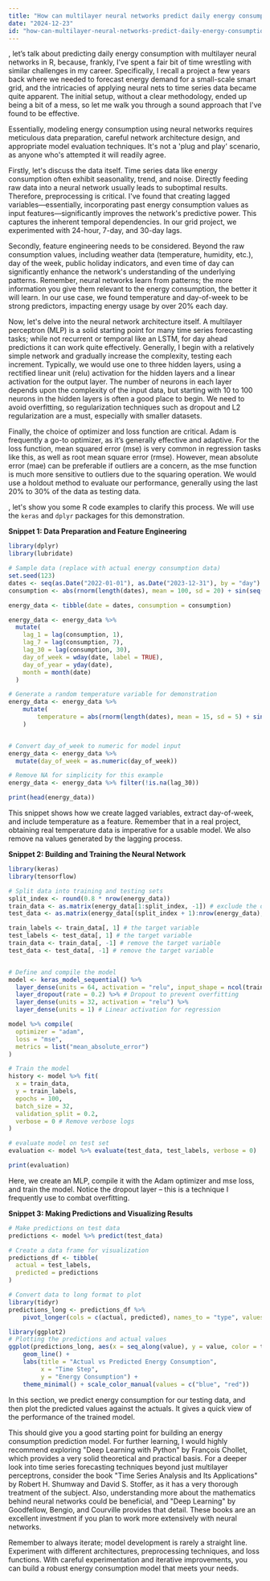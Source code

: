 ```yaml
---
title: "How can multilayer neural networks predict daily energy consumption in R?"
date: "2024-12-23"
id: "how-can-multilayer-neural-networks-predict-daily-energy-consumption-in-r"
---
```


, let’s talk about predicting daily energy consumption with multilayer neural networks in R, because, frankly, I've spent a fair bit of time wrestling with similar challenges in my career. Specifically, I recall a project a few years back where we needed to forecast energy demand for a small-scale smart grid, and the intricacies of applying neural nets to time series data became quite apparent. The initial setup, without a clear methodology, ended up being a bit of a mess, so let me walk you through a sound approach that I've found to be effective.

Essentially, modeling energy consumption using neural networks requires meticulous data preparation, careful network architecture design, and appropriate model evaluation techniques. It's not a 'plug and play' scenario, as anyone who's attempted it will readily agree.

Firstly, let's discuss the data itself. Time series data like energy consumption often exhibit seasonality, trend, and noise. Directly feeding raw data into a neural network usually leads to suboptimal results. Therefore, preprocessing is critical. I've found that creating lagged variables—essentially, incorporating past energy consumption values as input features—significantly improves the network's predictive power. This captures the inherent temporal dependencies. In our grid project, we experimented with 24-hour, 7-day, and 30-day lags.

Secondly, feature engineering needs to be considered. Beyond the raw consumption values, including weather data (temperature, humidity, etc.), day of the week, public holiday indicators, and even time of day can significantly enhance the network's understanding of the underlying patterns. Remember, neural networks learn from patterns; the more information you give them relevant to the energy consumption, the better it will learn. In our use case, we found temperature and day-of-week to be strong predictors, impacting energy usage by over 20% each day.

Now, let's delve into the neural network architecture itself. A multilayer perceptron (MLP) is a solid starting point for many time series forecasting tasks; while not recurrent or temporal like an LSTM, for day ahead predictions it can work quite effectively. Generally, I begin with a relatively simple network and gradually increase the complexity, testing each increment. Typically, we would use one to three hidden layers, using a rectified linear unit (relu) activation for the hidden layers and a linear activation for the output layer. The number of neurons in each layer depends upon the complexity of the input data, but starting with 10 to 100 neurons in the hidden layers is often a good place to begin. We need to avoid overfitting, so regularization techniques such as dropout and L2 regularization are a must, especially with smaller datasets.

Finally, the choice of optimizer and loss function are critical. Adam is frequently a go-to optimizer, as it’s generally effective and adaptive. For the loss function, mean squared error (mse) is very common in regression tasks like this, as well as root mean square error (rmse). However, mean absolute error (mae) can be preferable if outliers are a concern, as the mse function is much more sensitive to outliers due to the squaring operation. We would use a holdout method to evaluate our performance, generally using the last 20% to 30% of the data as testing data.

, let's show you some R code examples to clarify this process. We will use the `keras` and `dplyr` packages for this demonstration.

**Snippet 1: Data Preparation and Feature Engineering**

```R
library(dplyr)
library(lubridate)

# Sample data (replace with actual energy consumption data)
set.seed(123)
dates <- seq(as.Date("2022-01-01"), as.Date("2023-12-31"), by = "day")
consumption <- abs(rnorm(length(dates), mean = 100, sd = 20) + sin(seq(0, 10*pi, length.out = length(dates))) * 30)

energy_data <- tibble(date = dates, consumption = consumption)

energy_data <- energy_data %>%
  mutate(
    lag_1 = lag(consumption, 1),
    lag_7 = lag(consumption, 7),
    lag_30 = lag(consumption, 30),
    day_of_week = wday(date, label = TRUE),
    day_of_year = yday(date),
    month = month(date)
  )

# Generate a random temperature variable for demonstration
energy_data <- energy_data %>%
    mutate(
        temperature = abs(rnorm(length(dates), mean = 15, sd = 5) + sin(seq(0, 20*pi, length.out = length(dates))) * 10)
    )


# Convert day_of_week to numeric for model input
energy_data <- energy_data %>%
  mutate(day_of_week = as.numeric(day_of_week))

# Remove NA for simplicity for this example
energy_data <- energy_data %>% filter(!is.na(lag_30))

print(head(energy_data))
```

This snippet shows how we create lagged variables, extract day-of-week, and include temperature as a feature. Remember that in a real project, obtaining real temperature data is imperative for a usable model. We also remove na values generated by the lagging process.

**Snippet 2: Building and Training the Neural Network**

```R
library(keras)
library(tensorflow)

# Split data into training and testing sets
split_index <- round(0.8 * nrow(energy_data))
train_data <- as.matrix(energy_data[1:split_index, -1]) # exclude the date column
test_data <- as.matrix(energy_data[(split_index + 1):nrow(energy_data), -1])

train_labels <- train_data[, 1] # the target variable
test_labels <- test_data[, 1] # the target variable
train_data <- train_data[, -1] # remove the target variable
test_data <- test_data[, -1] # remove the target variable


# Define and compile the model
model <- keras_model_sequential() %>%
  layer_dense(units = 64, activation = "relu", input_shape = ncol(train_data)) %>%
  layer_dropout(rate = 0.2) %>% # Dropout to prevent overfitting
  layer_dense(units = 32, activation = "relu") %>%
  layer_dense(units = 1) # Linear activation for regression

model %>% compile(
  optimizer = "adam",
  loss = "mse",
  metrics = list("mean_absolute_error")
)

# Train the model
history <- model %>% fit(
  x = train_data,
  y = train_labels,
  epochs = 100,
  batch_size = 32,
  validation_split = 0.2,
  verbose = 0 # Remove verbose logs
)

# evaluate model on test set
evaluation <- model %>% evaluate(test_data, test_labels, verbose = 0)

print(evaluation)
```

Here, we create an MLP, compile it with the Adam optimizer and mse loss, and train the model. Notice the dropout layer – this is a technique I frequently use to combat overfitting.

**Snippet 3: Making Predictions and Visualizing Results**

```R
# Make predictions on test data
predictions <- model %>% predict(test_data)

# Create a data frame for visualization
predictions_df <- tibble(
  actual = test_labels,
  predicted = predictions
)

# Convert data to long format to plot
library(tidyr)
predictions_long <- predictions_df %>%
    pivot_longer(cols = c(actual, predicted), names_to = "type", values_to = "value")

library(ggplot2)
# Plotting the predictions and actual values
ggplot(predictions_long, aes(x = seq_along(value), y = value, color = type)) +
    geom_line() +
    labs(title = "Actual vs Predicted Energy Consumption",
         x = "Time Step",
         y = "Energy Consumption") +
    theme_minimal() + scale_color_manual(values = c("blue", "red"))
```
In this section, we predict energy consumption for our testing data, and then plot the predicted values against the actuals. It gives a quick view of the performance of the trained model.

This should give you a good starting point for building an energy consumption prediction model. For further learning, I would highly recommend exploring "Deep Learning with Python" by François Chollet, which provides a very solid theoretical and practical basis. For a deeper look into time series forecasting techniques beyond just multilayer perceptrons, consider the book "Time Series Analysis and Its Applications" by Robert H. Shumway and David S. Stoffer, as it has a very thorough treatment of the subject. Also, understanding more about the mathematics behind neural networks could be beneficial, and "Deep Learning" by Goodfellow, Bengio, and Courville provides that detail. These books are an excellent investment if you plan to work more extensively with neural networks.

Remember to always iterate; model development is rarely a straight line. Experiment with different architectures, preprocessing techniques, and loss functions. With careful experimentation and iterative improvements, you can build a robust energy consumption model that meets your needs.
